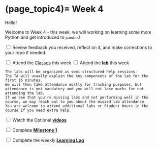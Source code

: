 (page_topic4)=
Week 4
=======================

Hello!

Welcome to Week 4 - this week, we will working on learning some more Python and get introduced to `pandas`!

<label><input type="checkbox" id="week04_task1" class="box"> Review feedback you received, reflect on it, and make corrections to your repo if needed. </input></label>

<label><input type="checkbox" id="week04_task2" class="box"> Attend the [Classes](classes.md) this week </input></label>
<label><input type="checkbox" id="week04_task3" class="box"> Attend the **[lab](./lab4/README.md)** this week</input></label>

```{tip}
The labs will be organized as semi-structured help sessions.
The TA will usually explain the key components of the lab for the first 15 minutes.
We will then take attendance mostly for tracking purposes, but attendance is not mandatory and you will not lose marks for not attending the lab.
If we see that you're missing labs and not performing well in the course, we may reach out to you about the missed lab attendance.
You are welcome to attend additional labs or Student Hours in the course if you need extra help.
```
<label><input type="checkbox" id="week04_task4" class="box"> Watch the Optional **[videos](./videos.md)**</input></label>

<label><input type="checkbox" id="week04_task5" class="box"> Complete **[Milestone 1](../project/milestone01.md)**</input></label>

<label><input type="checkbox" id="week04_task6" class="box"> Complete the weekly **[Learning Log](./log.md)**</input></label>